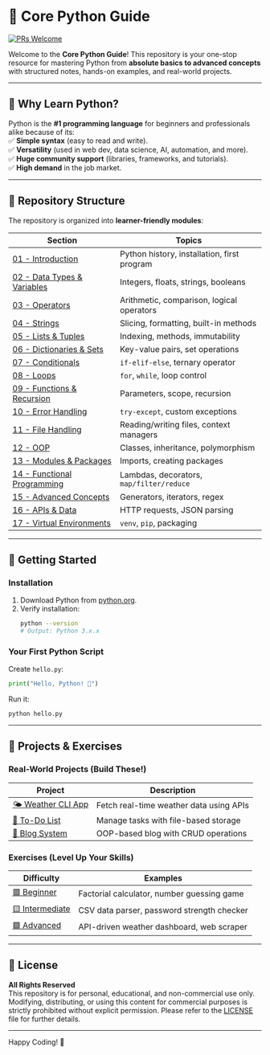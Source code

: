# 🐍 Core Python Guide  

[![PRs Welcome](https://img.shields.io/badge/PRs-Welcome-brightgreen.svg)](https://github.com/KushalPrasadJoshi/core-python-guide/pulls)  

Welcome to the **Core Python Guide**! This repository is your one-stop resource for mastering Python from **absolute basics to advanced concepts** with structured notes, hands-on examples, and real-world projects.  

---

## 🌟 Why Learn Python?  
Python is the **#1 programming language** for beginners and professionals alike because of its:  
✅ **Simple syntax** (easy to read and write).  
✅ **Versatility** (used in web dev, data science, AI, automation, and more).  
✅ **Huge community support** (libraries, frameworks, and tutorials).  
✅ **High demand** in the job market.  

---

## 📂 Repository Structure  
The repository is organized into **learner-friendly modules**:  

| Section | Topics |  
|---------|--------|  
| [01 - Introduction](/01-introduction) | Python history, installation, first program |  
| [02 - Data Types & Variables](/02-data-types-variables) | Integers, floats, strings, booleans |  
| [03 - Operators](/03-operators) | Arithmetic, comparison, logical operators |  
| [04 - Strings](/04-strings) | Slicing, formatting, built-in methods |  
| [05 - Lists & Tuples](/05-data-structures-lists-tuples) | Indexing, methods, immutability |  
| [06 - Dictionaries & Sets](/06-data-structures-dicts-sets) | Key-value pairs, set operations |  
| [07 - Conditionals](/07-conditional-statements) | `if-elif-else`, ternary operator |  
| [08 - Loops](/08-loops) | `for`, `while`, loop control |  
| [09 - Functions & Recursion](/09-functions-recursion) | Parameters, scope, recursion |  
| [10 - Error Handling](/10-error-handling) | `try-except`, custom exceptions |  
| [11 - File Handling](/11-file-handling) | Reading/writing files, context managers |  
| [12 - OOP](/12-object-oriented-programming) | Classes, inheritance, polymorphism |  
| [13 - Modules & Packages](/13-modules-packages) | Imports, creating packages |  
| [14 - Functional Programming](/14-functional-programming) | Lambdas, decorators, `map/filter/reduce` |  
| [15 - Advanced Concepts](/15-advanced-concepts) | Generators, iterators, regex |  
| [16 - APIs & Data](/16-apis-data) | HTTP requests, JSON parsing |  
| [17 - Virtual Environments](/17-virtual-environments) | `venv`, `pip`, packaging |  

---

## 🚀 Getting Started  
### Installation  
1. Download Python from [python.org](https://www.python.org/downloads/).  
2. Verify installation:  
   ```bash  
   python --version  
   # Output: Python 3.x.x  
   ```  

### Your First Python Script  
Create `hello.py`:  
```python  
print("Hello, Python! 🎉")  
```  
Run it:  
```bash  
python hello.py  
```  

---

## 🎯 Projects & Exercises  
### Real-World Projects (Build These!)  
| Project | Description |  
|---------|-------------|  
| [🌤️ Weather CLI App](/projects/weather-cli-app) | Fetch real-time weather data using APIs |  
| [📝 To-Do List](/projects/todo-list) | Manage tasks with file-based storage |  
| [📖 Blog System](/projects/blog-system) | OOP-based blog with CRUD operations |  

### Exercises (Level Up Your Skills)  
| Difficulty | Examples |  
|------------|----------|  
| [🟥 Beginner](/exercises/beginner) | Factorial calculator, number guessing game |  
| [🟨 Intermediate](/exercises/intermediate) | CSV data parser, password strength checker |  
| [🟩 Advanced](/exercises/advanced) | API-driven weather dashboard, web scraper |  

---

## 📜 License  
**All Rights Reserved**  
This repository is for personal, educational, and non-commercial use only. Modifying, distributing, or using this content for commercial purposes is strictly prohibited without explicit permission. Please refer to the [LICENSE](LICENSE) file for further details.  

---

Happy Coding! 🚀  
